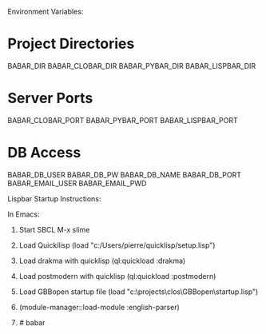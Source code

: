 Environment Variables:

# Project Directories
BABAR_DIR
BABAR_CLOBAR_DIR
BABAR_PYBAR_DIR
BABAR_LISPBAR_DIR

# Server Ports
BABAR_CLOBAR_PORT
BABAR_PYBAR_PORT
BABAR_LISPBAR_PORT

# DB Access
BABAR_DB_USER
BABAR_DB_PW
BABAR_DB_NAME
BABAR_DB_PORT
BABAR_EMAIL_USER
BABAR_EMAIL_PWD



Lispbar Startup Instructions:

In Emacs:

   1. Start SBCL
      M-x slime

   2. Load Quickilisp
      (load "c:/Users/pierre/quicklisp/setup.lisp")

   3. Load drakma with quicklisp
      (ql:quickload :drakma)

   4. Load postmodern with quicklisp
      (ql:quickload :postmodern)

   5. Load GBBopen startup file
      (load "c:\\projects\\clos\\GBBopen\\startup.lisp")


   3. (module-manager::load-module :english-parser)

   4. #   b a b a r  
 